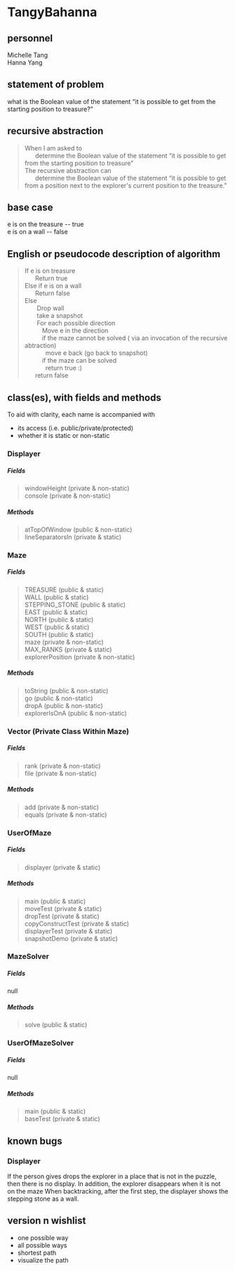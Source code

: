 # TangyBahanna

## personnel
Michelle Tang\
Hanna Yang

## statement of problem
what is the Boolean value of the statement “it is possible to get from the starting
position to treasure?”

## recursive abstraction

>When I am asked to\
>&nbsp;&nbsp;&nbsp;&nbsp;&nbsp;&nbsp;determine the Boolean value of the statement “it is possible to get from the starting position to treasure"\
>The recursive abstraction can\
>&nbsp;&nbsp;&nbsp;&nbsp;&nbsp;&nbsp;determine the Boolean value of the statement “it is possible to get from a position next to the explorer's current position to the treasure."
## base case
e is on the treasure -- true\
e is on a wall -- false
## English or pseudocode description of algorithm
> If e is on treasure\
> &nbsp;&nbsp;&nbsp;&nbsp;&nbsp;&nbsp;Return true\
> Else if e is on a wall\
> &nbsp;&nbsp;&nbsp;&nbsp;&nbsp;&nbsp;Return false \
> Else \
> &nbsp;&nbsp;&nbsp;&nbsp;&nbsp;&nbsp; Drop wall\
> &nbsp;&nbsp;&nbsp;&nbsp;&nbsp;&nbsp; take a snapshot\
> &nbsp;&nbsp;&nbsp;&nbsp;&nbsp;&nbsp; For each possible direction\
> &nbsp;&nbsp;&nbsp;&nbsp;&nbsp;&nbsp;&nbsp;&nbsp;&nbsp; Move e in the direction\
> &nbsp;&nbsp;&nbsp;&nbsp;&nbsp;&nbsp;&nbsp;&nbsp;&nbsp; if the maze cannot be solved ( via an invocation of the recursive abtraction)\
> &nbsp;&nbsp;&nbsp;&nbsp;&nbsp;&nbsp;&nbsp;&nbsp;&nbsp;&nbsp;&nbsp; move e back (go back to snapshot)\
> &nbsp;&nbsp;&nbsp;&nbsp;&nbsp;&nbsp;&nbsp;&nbsp;&nbsp; if the maze can be solved\
> &nbsp;&nbsp;&nbsp;&nbsp;&nbsp;&nbsp;&nbsp;&nbsp;&nbsp;&nbsp;&nbsp; return true :)\
> &nbsp;&nbsp;&nbsp;&nbsp;&nbsp;&nbsp;return false
## class(es), with fields and methods
To aid with clarity, each name is accompanied with  
* its access (i.e. public/private/protected)
* whether it is static or non-static 
### Displayer
##### Fields
> windowHeight (private & non-static)\
> console (private & non-static)
##### Methods
> atTopOfWindow (public & non-static)\
> lineSeparatorsIn (private & static)
### Maze
##### Fields
> TREASURE (public & static)\
> WALL (public & static)\
> STEPPING_STONE  (public & static)\
> EAST (public & static)\
> NORTH (public & static)\
> WEST (public & static)\
> SOUTH (public & static)\
> maze (private & non-static)\
> MAX_RANKS (private & static)\
> explorerPosition (private & non-static)
##### Methods
> toString (public & non-static)\
> go (public & non-static)\
> dropA (public & non-static)\
> explorerIsOnA (public & non-static)
### Vector (Private Class Within Maze)
##### Fields
> rank (private & non-static)\
> file (private & non-static)
##### Methods
> add (private & non-static)\
> equals (private & non-static)
### UserOfMaze
##### Fields
> displayer (private & static)
##### Methods
> main (public & static)\
> moveTest (private & static)\
> dropTest (private & static)\
> copyConstructTest (private & static)\
> displayerTest (private & static)\
> snapshotDemo (private & static)
### MazeSolver
##### Fields
null
##### Methods
> solve (public & static)
### UserOfMazeSolver
##### Fields
null
##### Methods
> main (public & static)\
> baseTest (private & static)

## known bugs
### Displayer
If the person gives drops the explorer in a place that is not in the puzzle, then there is no display. In addition, the explorer disappears when it is not on the maze
When backtracking, after the first step, the displayer shows the stepping stone as a wall.
## version n wishlist
- one possible way
- all possible ways
- shortest path 
- visualize the path  

